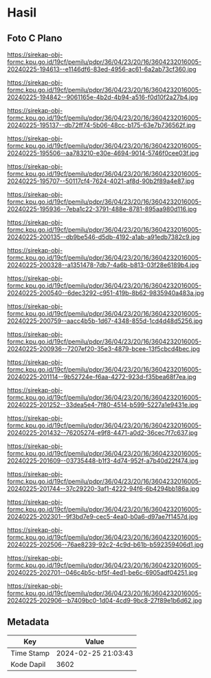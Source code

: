 # Hasil

## Foto C Plano

https://sirekap-obj-formc.kpu.go.id/19cf/pemilu/pdpr/36/04/23/20/16/3604232016005-20240225-194613--e1146df6-83ed-4956-ac61-6a2ab73cf360.jpg

https://sirekap-obj-formc.kpu.go.id/19cf/pemilu/pdpr/36/04/23/20/16/3604232016005-20240225-194842--9061165e-4b2d-4b94-a516-f0d10f2a27b4.jpg

https://sirekap-obj-formc.kpu.go.id/19cf/pemilu/pdpr/36/04/23/20/16/3604232016005-20240225-195137--db72ff74-5b06-48cc-b175-63e7b736562f.jpg

https://sirekap-obj-formc.kpu.go.id/19cf/pemilu/pdpr/36/04/23/20/16/3604232016005-20240225-195506--aa783210-e30e-4694-9014-5746f0cee03f.jpg

https://sirekap-obj-formc.kpu.go.id/19cf/pemilu/pdpr/36/04/23/20/16/3604232016005-20240225-195707--50117cf4-7624-4021-af8d-90b2f89a4e87.jpg

https://sirekap-obj-formc.kpu.go.id/19cf/pemilu/pdpr/36/04/23/20/16/3604232016005-20240225-195936--7eba1c22-3791-488e-8781-895aa980d116.jpg

https://sirekap-obj-formc.kpu.go.id/19cf/pemilu/pdpr/36/04/23/20/16/3604232016005-20240225-200135--db9be546-d5db-4192-a1ab-a91edb7382c9.jpg

https://sirekap-obj-formc.kpu.go.id/19cf/pemilu/pdpr/36/04/23/20/16/3604232016005-20240225-200328--a1351478-7db7-4a6b-b813-03f28e6189b4.jpg

https://sirekap-obj-formc.kpu.go.id/19cf/pemilu/pdpr/36/04/23/20/16/3604232016005-20240225-200540--6dec3292-c951-419b-8b62-9835940a483a.jpg

https://sirekap-obj-formc.kpu.go.id/19cf/pemilu/pdpr/36/04/23/20/16/3604232016005-20240225-200759--aacc4b5b-1d67-4348-855d-1cd4d48d5256.jpg

https://sirekap-obj-formc.kpu.go.id/19cf/pemilu/pdpr/36/04/23/20/16/3604232016005-20240225-200936--7207ef20-35e3-4879-bcee-13f5cbcd4bec.jpg

https://sirekap-obj-formc.kpu.go.id/19cf/pemilu/pdpr/36/04/23/20/16/3604232016005-20240225-201114--9b52724e-f6aa-4272-923d-f35bea68f7ea.jpg

https://sirekap-obj-formc.kpu.go.id/19cf/pemilu/pdpr/36/04/23/20/16/3604232016005-20240225-201252--33dea5e4-7f80-4514-b599-5227a1e9431e.jpg

https://sirekap-obj-formc.kpu.go.id/19cf/pemilu/pdpr/36/04/23/20/16/3604232016005-20240225-201432--76205274-e9f8-4471-a0d2-36cec7f7c637.jpg

https://sirekap-obj-formc.kpu.go.id/19cf/pemilu/pdpr/36/04/23/20/16/3604232016005-20240225-201609--03735448-b1f3-4d74-952f-a7b40d22f474.jpg

https://sirekap-obj-formc.kpu.go.id/19cf/pemilu/pdpr/36/04/23/20/16/3604232016005-20240225-201744--37c29220-3af1-4222-94f6-6b4294bb186a.jpg

https://sirekap-obj-formc.kpu.go.id/19cf/pemilu/pdpr/36/04/23/20/16/3604232016005-20240225-202301--9f3bd7e9-cec5-4ea0-b0a6-d97ae7f1457d.jpg

https://sirekap-obj-formc.kpu.go.id/19cf/pemilu/pdpr/36/04/23/20/16/3604232016005-20240225-202506--76ae8239-92c2-4c9d-b61b-b592359406d1.jpg

https://sirekap-obj-formc.kpu.go.id/19cf/pemilu/pdpr/36/04/23/20/16/3604232016005-20240225-202701--046c4b5c-bf5f-4ed1-be6c-6905adf04251.jpg

https://sirekap-obj-formc.kpu.go.id/19cf/pemilu/pdpr/36/04/23/20/16/3604232016005-20240225-202906--b7409bc0-1d04-4cd9-9bc8-27f89e1b6d62.jpg


## Metadata

| Key        | Value               |
| ---------- | ------------------- |
| Time Stamp | 2024-02-25 21:03:43 |
| Kode Dapil | 3602                |



